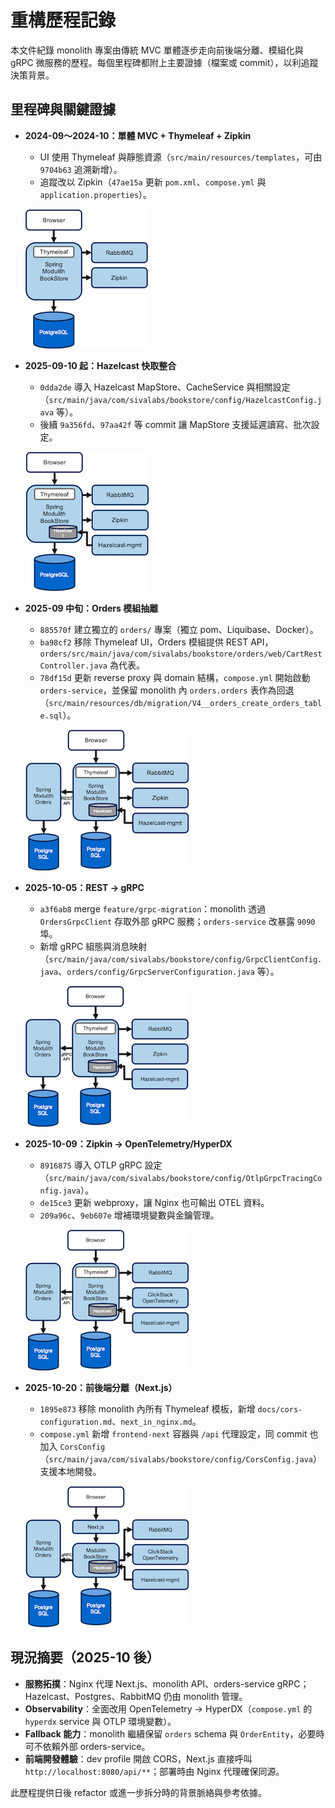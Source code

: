 # 重構歷程記錄

本文件紀錄 monolith 專案由傳統 MVC 單體逐步走向前後端分離、模組化與 gRPC 微服務的歷程。每個里程碑都附上主要證據（檔案或 commit），以利追蹤決策背景。

## 里程碑與關鍵證據

- **2024-09～2024-10：單體 MVC + Thymeleaf + Zipkin**
  - UI 使用 Thymeleaf 與靜態資源（`src/main/resources/templates`，可由 `9704b63` 追溯新增）。
  - 追蹤改以 Zipkin（`47ae15a` 更新 `pom.xml`、`compose.yml` 與 `application.properties`）。
  
  ![單體架構圖](1.png)

- **2025-09-10 起：Hazelcast 快取整合**
  - `0dda2de` 導入 Hazelcast MapStore、CacheService 與相關設定（`src/main/java/com/sivalabs/bookstore/config/HazelcastConfig.java` 等）。
  - 後續 `9a356fd`、`97aa42f` 等 commit 讓 MapStore 支援延遲讀寫、批次設定。
  
  ![Hazelcast 快取整合](2.png)

- **2025-09 中旬：Orders 模組抽離**
  - `885570f` 建立獨立的 `orders/` 專案（獨立 pom、Liquibase、Docker）。
  - `ba98cf2` 移除 Thymeleaf UI，Orders 模組提供 REST API，`orders/src/main/java/com/sivalabs/bookstore/orders/web/CartRestController.java` 為代表。
  - `78df15d` 更新 reverse proxy 與 domain 結構，`compose.yml` 開始啟動 `orders-service`，並保留 monolith 內 `orders.orders` 表作為回退（`src/main/resources/db/migration/V4__orders_create_orders_table.sql`）。
  
  ![Orders 模組抽離](3.png)

- **2025-10-05：REST → gRPC**
  - `a3f6ab8` merge `feature/grpc-migration`：monolith 透過 `OrdersGrpcClient` 存取外部 gRPC 服務；`orders-service` 改暴露 `9090` 埠。
  - 新增 gRPC 組態與消息映射（`src/main/java/com/sivalabs/bookstore/config/GrpcClientConfig.java`、`orders/config/GrpcServerConfiguration.java` 等）。
  
  ![REST → gRPC](4.png)

- **2025-10-09：Zipkin → OpenTelemetry/HyperDX**
  - `8916875` 導入 OTLP gRPC 設定（`src/main/java/com/sivalabs/bookstore/config/OtlpGrpcTracingConfig.java`）。
  - `de15ce3` 更新 webproxy，讓 Nginx 也可輸出 OTEL 資料。
  - `209a96c`、`9eb607e` 增補環境變數與金鑰管理。
  
  ![OpenTelemetry](5.png)

- **2025-10-20：前後端分離（Next.js）**
  - `1895e873` 移除 monolith 內所有 Thymeleaf 模板，新增 `docs/cors-configuration.md`、`next_in_nginx.md`。
  - `compose.yml` 新增 `frontend-next` 容器與 `/api` 代理設定，同 commit 也加入 `CorsConfig`（`src/main/java/com/sivalabs/bookstore/config/CorsConfig.java`）支援本地開發。
  
  ![前後端分離](6.png)

## 現況摘要（2025-10 後）

- **服務拓撲**：Nginx 代理 Next.js、monolith API、orders-service gRPC；Hazelcast、Postgres、RabbitMQ 仍由 monolith 管理。
- **Observability**：全面改用 OpenTelemetry → HyperDX（`compose.yml` 的 `hyperdx` service 與 OTLP 環境變數）。
- **Fallback 能力**：monolith 繼續保留 `orders` schema 與 `OrderEntity`，必要時可不依賴外部 orders-service。
- **前端開發體驗**：dev profile 開啟 CORS，Next.js 直接呼叫 `http://localhost:8080/api/**`；部署時由 Nginx 代理確保同源。

此歷程提供日後 refactor 或進一步拆分時的背景脈絡與參考依據。
